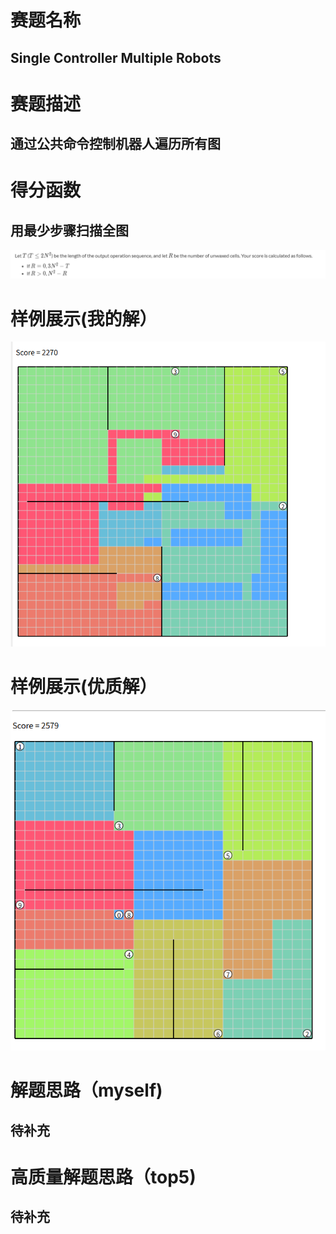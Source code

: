 # 赛题名称
## Single Controller Multiple Robots
# 赛题描述
## 通过公共命令控制机器人遍历所有图
# 得分函数
## 用最少步骤扫描全图
![得分细节](./score.png)
# 样例展示(我的解）
![样例展示](./p1.png)
# 样例展示(优质解）
![样例展示](./p2.png)
# 解题思路（myself)
## 待补充
# 高质量解题思路（top5)
## 待补充

